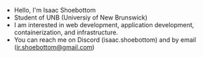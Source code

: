 - Hello, I'm Isaac Shoebottom
- Student of UNB (Universiy of New Brunswick)
- I am interested in web development, application development, containerization, and infrastructure.
- You can reach me on Discord (isaac.shoebottom) and by email (ir.shoebottom@gmail.com)
